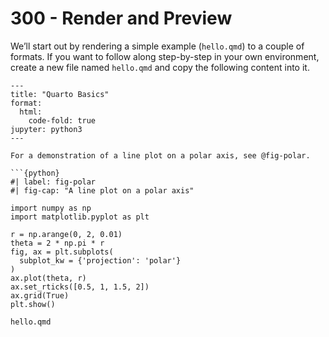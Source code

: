 # 300 - Render and Preview

We’ll start out by rendering a simple example (```hello.qmd```) to a couple of formats. If you want to follow along step-by-step in your own environment, create a new file named ```hello.qmd``` and copy the following content into it.

```
---
title: "Quarto Basics"
format:
  html:
    code-fold: true
jupyter: python3
---

For a demonstration of a line plot on a polar axis, see @fig-polar.

```{python}
#| label: fig-polar
#| fig-cap: "A line plot on a polar axis"

import numpy as np
import matplotlib.pyplot as plt

r = np.arange(0, 2, 0.01)
theta = 2 * np.pi * r
fig, ax = plt.subplots(
  subplot_kw = {'projection': 'polar'} 
)
ax.plot(theta, r)
ax.set_rticks([0.5, 1, 1.5, 2])
ax.grid(True)
plt.show()
```
```
hello.qmd
